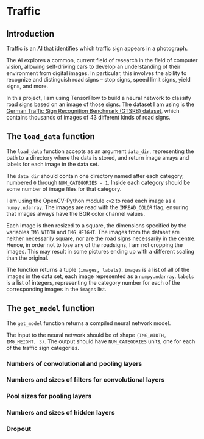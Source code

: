 # Traffic

## Introduction

Traffic is an AI that identifies which traffic sign appears in a photograph.

The AI explores a common, current field of research in the field of computer vision, allowing self-driving cars to develop an understanding of their environment from digital images. In particular, this involves the ability to recognize and distinguish road signs – stop signs, speed limit signs, yield signs, and more.

In this project, I am using TensorFlow to build a neural network to classify road signs based on an image of those signs. The dataset I am using is the [German Traffic Sign Recognition Benchmark (GTSRB) dataset](https://benchmark.ini.rub.de/gtsrb_dataset.html), which contains thousands of images of 43 different kinds of road signs.

## The `load_data` function

The `load_data` function accepts as an argument `data_dir`, representing the path to a directory where the data is stored, and return image arrays and labels for each image in the data set.

The `data_dir` should contain one directory named after each category, numbered `0` through `NUM_CATEGORIES - 1`. Inside each category should be some number of image files for that category.

I am using the OpenCV-Python module `cv2` to read each image as a `numpy.ndarray`. The images are read with the `IMREAD_COLOR` flag, ensuring that images always have the BGR color channel values.

Each image is then resized to a square, the dimensions specified by the variables `IMG_WIDTH` and `IMG_HEIGHT`. The images from the dataset are neither necessarily square, nor are the road signs necessarily in the centre. Hence, in order not to lose any of the roadsigns, I am not cropping the images. This may result in some pictures ending up with a different scaling than the original.

The function returns a tuple `(images, labels)`. `images` is a list of all of the images in the data set, each image represented as a `numpy.ndarray`. `labels` is a list of integers, representing the category number for each of the corresponding images in the `images` list.

## The `get_model` function

The `get_model` function returns a compiled neural network model.

The input to the neural network should be of shape `(IMG_WIDTH, IMG_HEIGHT, 3)`. The output should have `NUM_CATEGORIES` units, one for each of the traffic sign categories.

### Numbers of convolutional and pooling layers

### Numbers and sizes of filters for convolutional layers

### Pool sizes for pooling layers

### Numbers and sizes of hidden layers

### Dropout
